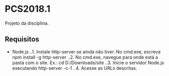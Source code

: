 # PCS2018.1
Projeto da disciplina.


## Requisitos
- Node.js
..1. Instale http-server se ainda não tiver. No cmd.exe, escreva npm install -g http-server
..2. No cmd.exe, navegue para onde está a pasta com o site. Ex.: cd D:/Downloads/site
..3. Inicie o servidor Node.js executando http-server -c-1
..4. Acesse as URLs descritas.

